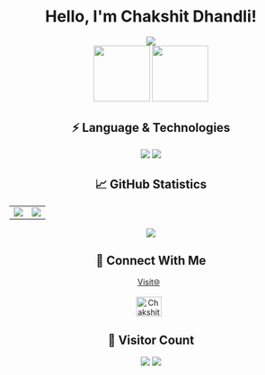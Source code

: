 <h1 align="center">Hello, I'm Chakshit Dhandli!</h1>

<div align="center">
  <img src="https://readme-typing-svg.herokuapp.com?color=%5689FBA0&center=true&vCenter=true&lines=Frontend<3;">
</div>

<div align="center">
  <img src = "https://user-images.githubusercontent.com/87887741/138137569-c03af614-7c08-43d8-b2ad-4ea28864022f.gif" width="100" height="100">
  <img src="https://user-images.githubusercontent.com/87887741/138171656-80bfc204-e6c3-4a7d-83c2-5c003f671bf3.jpg" width="100" height="100">
</div>

<!-- Language & Technology -->
<h2 align = "center">⚡ Language & Technologies</h1>
<div align="center">
  <img src="https://skillicons.dev/icons?i=python,java,javascript,react,vite,nodejs,redux,git,linux">
  <img src="https://skillicons.dev/icons?i=bash,postgresql,mongo,mysql"/>
</div>

<!-- Github Statistics -->
<h2 align="center">📈 GitHub Statistics</h2>
<table align = "center">
  <td>
    <img src="https://github-readme-stats.vercel.app/api?username=Chakshit01&include_all_commits=true&count_private=true&show_icons=true&line_height=20&theme=synthwave"/>
  </td>
  <td>
    <img src="https://github-readme-stats.vercel.app/api/top-langs?username=Chakshit01&langs_count=10&size_weight=0.5&count_weight=0.5&show_icons=true&locale=en&hide_progress=true&theme=synthwave" />
  </td>
</table>

<div align="center">
  <img align="center" src="https://github-readme-streak-stats.herokuapp.com/?user=Chakshit01&theme=synthwave" />
</div>

<!-- Connect With Me -->
<h2 align="center">🔗 Connect With Me</h2>
<div align="center">
  <a target="_blank" href="https://www.linkedin.com/in/chakshit-dhandli-4a7ba8241/"\>Visit🌐</a>&nbsp;&nbsp;
</div>
<br/>

<div align="center">
  <a href="mailto:chakshitdhandli22@gmail.com?subject=Hello%20Chakshit,%20From%20Github"><img align="center" src="https://user-images.githubusercontent.com/91747922/145641534-6a83084f-2982-449d-9b06-64f8ec368f57.png" alt="Chakshit" height="35" width="45" /></a>&nbsp;&nbsp;
 </div>
 
<!-- Visitor Count -->
<h2 align="center">👀 Visitor Count</h2>
<div align="center">
  <img src="https://profile-counter.glitch.me/Chakshit01/count.svg" />
  <img src="https://raw.githubusercontent.com/Trilokia/Trilokia/379277808c61ef204768a61bbc5d25bc7798ccf1/bottom_header.svg" />
</div>
